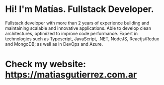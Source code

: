 # Hi! I'm Matías. Fullstack Developer.

Fullstack developer with more than 2 years of experience building and maintaining scalable and innovative applications. Able to develop clean architectures, optimized to improve code performance. Expert in technologies such as Typescript, JavaScript, .NET, NodeJS, Reactjs/Redux and MongoDB; as well as in DevOps and Azure.

# Check my website: https://matiasgutierrez.com.ar 
